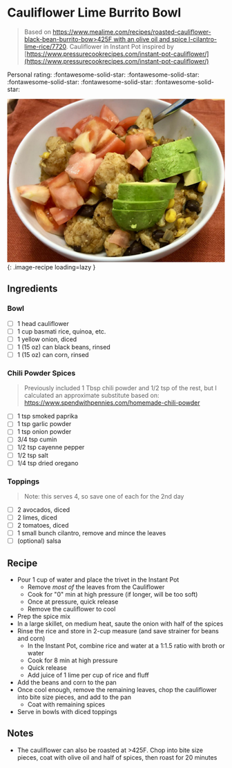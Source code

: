 # Cauliflower Lime Burrito Bowl

> Based on [https://www.mealime.com/recipes/roasted-cauliflower-black-bean-burrito-bow>425F with an olive oil and spice l-cilantro-lime-rice/7720](https://www.mealime.com/recipes/roasted-cauliflower-black-bean-burrito-bowl-cilantro-lime-rice/7720). Cauliflower in Instant Pot inspired by [https://www.pressurecookrecipes.com/instant-pot-cauliflower/](https://www.pressurecookrecipes.com/instant-pot-cauliflower/)

<!-- {cts} rating=5; (User can specify rating on scale of 1-5) -->

Personal rating: :fontawesome-solid-star: :fontawesome-solid-star: :fontawesome-solid-star: :fontawesome-solid-star: :fontawesome-solid-star:

<!-- {cte} -->

<!-- {cts} name_image=cauliflower_lime_burrito_bowl.jpeg; (User can specify image name) -->

![cauliflower_lime_burrito_bowl.jpeg](./cauliflower_lime_burrito_bowl.jpeg){: .image-recipe loading=lazy }

<!-- {cte} -->

## Ingredients

### Bowl

- [ ] 1 head cauliflower
- [ ] 1 cup basmati rice, quinoa, etc.
- [ ] 1 yellow onion, diced
- [ ] 1 (15 oz) can black beans, rinsed
- [ ] 1 (15 oz) can corn, rinsed

### Chili Powder Spices

> Previously included 1 Tbsp chili powder and 1/2 tsp of the rest, but I calculated an approximate substitute based on: <https://www.spendwithpennies.com/homemade-chili-powder>

- [ ] 1 tsp smoked paprika
- [ ] 1 tsp garlic powder
- [ ] 1 tsp onion powder
- [ ] 3/4 tsp cumin
- [ ] 1/2 tsp cayenne pepper
- [ ] 1/2 tsp salt
- [ ] 1/4 tsp dried oregano

### Toppings

> Note: this serves 4, so save one of each for the 2nd day

- [ ] 2 avocados, diced
- [ ] 2 limes, diced
- [ ] 2 tomatoes, diced
- [ ] 1 small bunch cilantro, remove and mince the leaves
- [ ] (optional) salsa

## Recipe

- Pour 1 cup of water and place the trivet in the Instant Pot
    - Remove *most of* the leaves from the Cauliflower
    - Cook for "0" min at high pressure (if longer, will be too soft)
    - Once at pressure, quick release
    - Remove the cauliflower to cool
- Prep the spice mix
- In a large skillet, on medium heat, saute the onion with half of the spices
- Rinse the rice and store in 2-cup measure (and save strainer for beans and corn)
    - In the Instant Pot, combine rice and water at a 1:1.5 ratio with broth or water
    - Cook for 8 min at high pressure
    - Quick release
    - Add juice of 1 lime per cup of rice and fluff
- Add the beans and corn to the pan
- Once cool enough, remove the remaining leaves, chop the cauliflower into bite size pieces, and add to the pan
    - Coat with remaining spices
- Serve in bowls with diced toppings

## Notes

- The cauliflower can also be roasted at >425F. Chop into bite size pieces, coat with olive oil and half of spices, then roast for 20 minutes
